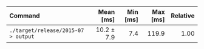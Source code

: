 | Command | Mean [ms] | Min [ms] | Max [ms] | Relative |
|:---|---:|---:|---:|---:|
| `./target/release/2015-07 > output` | 10.2 ± 7.9 | 7.4 | 119.9 | 1.00 |
